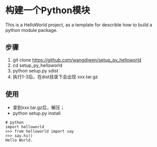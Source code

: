 # 构建一个Python模块
This is a HelloWorld project, as a template for describle how to build a python module package.

## 步骤

1. git clone https://github.com/wangdiwen/setup_py_helloworld
2. cd setup_py_helloworld
3. python setup.py sdist
4. 执行1-3后，在dist目录下会出现 xxx.tar.gz

## 使用
- 拿到xxx.tar.gz后，解压；
- python setup.py install

```
# python
import helloworld
>>> from helloworld import say
>>> say.hi()
Hello World.
```

